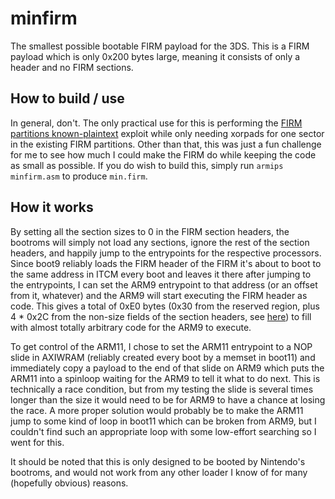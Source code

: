 # minfirm
The smallest possible bootable FIRM payload for the 3DS. This is a FIRM payload which is only 0x200 bytes large, meaning it consists of only a header and no FIRM sections.

## How to build / use
In general, don't. The only practical use for this is performing the [FIRM partitions known-plaintext](https://www.3dbrew.org/wiki/3DS_System_Flaws#Boot_ROM) exploit while only needing xorpads for one sector in the existing FIRM partitions. Other than that, this was just a fun challenge for me to see how much I could make the FIRM do while keeping the code as small as possible. If you do wish to build this, simply run `armips minfirm.asm` to produce `min.firm`.

## How it works
By setting all the section sizes to 0 in the FIRM section headers, the bootroms will simply not load any sections, ignore the rest of the section headers, and happily jump to the entrypoints for the respective processors. Since boot9 reliably loads the FIRM header of the FIRM it's about to boot to the same address in ITCM every boot and leaves it there after jumping to the entrypoints, I can set the ARM9 entrypoint to that address (or an offset from it, whatever) and the ARM9 will start executing the FIRM header as code. This gives a total of 0xE0 bytes (0x30 from the reserved region, plus 4 * 0x2C from the non-size fields of the section headers, see [here](https://www.3dbrew.org/wiki/FIRM)) to fill with almost totally arbitrary code for the ARM9 to execute.

To get control of the ARM11, I chose to set the ARM11 entrypoint to a NOP slide in AXIWRAM (reliably created every boot by a memset in boot11) and immediately copy a payload to the end of that slide on ARM9 which puts the ARM11 into a spinloop waiting for the ARM9 to tell it what to do next. This is technically a race condition, but from my testing the slide is several times longer than the size it would need to be for ARM9 to have a chance at losing the race. A more proper solution would probably be to make the ARM11 jump to some kind of loop in boot11 which can be broken from ARM9, but I couldn't find such an appropriate loop with some low-effort searching so I went for this.

It should be noted that this is only designed to be booted by Nintendo's bootroms, and would not work from any other loader I know of for many (hopefully obvious) reasons.
